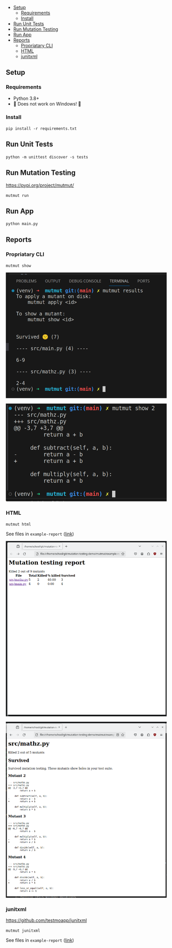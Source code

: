 - [Setup](#setup)
  - [Requirements](#requirements)
  - [Install](#install)
- [Run Unit Tests](#run-unit-tests)
- [Run Mutation Testing](#run-mutation-testing)
- [Run App](#run-app)
- [Reports](#reports)
  - [Propriatary CLI](#propriatary-cli)
  - [HTML](#html)
  - [junitxml](#junitxml)

## Setup

### Requirements

- Python 3.8+
- 🚨 Does not work on Windows! 🚨

### Install

`pip install -r requirements.txt`

## Run Unit Tests

`python -m unittest discover -s tests`

## Run Mutation Testing

https://pypi.org/project/mutmut/

`mutmut run`

## Run App

`python main.py`

## Reports

### Propriatary CLI

`mutmut show`

![](readme/cli_1.png)

![](readme/cli_2.png)

### HTML

`mutmut html`

See files in `example-report` ([link](example-report/html/index.html))

![](readme/html.png)

![](readme/html_file.png)

### junitxml

https://github.com/testmoapp/junitxml

`mutmut junitxml`

See files in `example-report` ([link](example-report/junit.xml))
